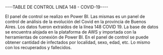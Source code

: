 ----TABLE DE CONTROL LINEA 148 - COVID-19----

El panel de control se realizo en Power BI. Las mismas es un panel de control de análisis de la evolución del Covid en la provincia de Buenos Aires.
Los datos fueron extraidos de la línea 148 COVID 19.
La base de  datos se encuentra alojada en la plataforma de AWS y importada con la herramientas de conexión de Power BI.
En el panel de control se puede obtener cantidad de infectados por localidad, sexo, edad, etc. Lo mismo con los recuperados y fallecidos.
